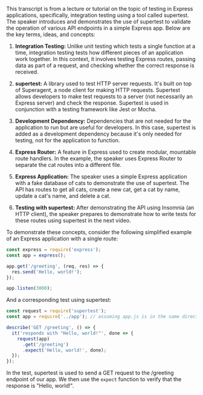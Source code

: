 This transcript is from a lecture or tutorial on the topic of testing in Express applications, specifically, integration testing using a tool called supertest. The speaker introduces and demonstrates the use of supertest to validate the operation of various API endpoints in a simple Express app. Below are the key terms, ideas, and concepts:

1. **Integration Testing:** Unlike unit testing which tests a single function at a time, integration testing tests how different pieces of an application work together. In this context, it involves testing Express routes, passing data as part of a request, and checking whether the correct response is received.

2. **supertest:** A library used to test HTTP server requests. It's built on top of Superagent, a node client for making HTTP requests. Supertest allows developers to make test requests to a server (not necessarily an Express server) and check the response. Supertest is used in conjunction with a testing framework like Jest or Mocha.

3. **Development Dependency:** Dependencies that are not needed for the application to run but are useful for developers. In this case, supertest is added as a development dependency because it's only needed for testing, not for the application to function.

4. **Express Router:** A feature in Express used to create modular, mountable route handlers. In the example, the speaker uses Express Router to separate the cat routes into a different file.

5. **Express Application:** The speaker uses a simple Express application with a fake database of cats to demonstrate the use of supertest. The API has routes to get all cats, create a new cat, get a cat by name, update a cat's name, and delete a cat.

6. **Testing with supertest:** After demonstrating the API using Insomnia (an HTTP client), the speaker prepares to demonstrate how to write tests for these routes using supertest in the next video.

To demonstrate these concepts, consider the following simplified example of an Express application with a single route:

```javascript
const express = require('express');
const app = express();

app.get('/greeting', (req, res) => {
  res.send('Hello, world!');
});

app.listen(3000);
```

And a corresponding test using supertest:

```javascript
const request = require('supertest');
const app = require('../app'); // assuming app.js is in the same directory

describe('GET /greeting', () => {
  it('responds with "Hello, world!"', done => {
    request(app)
      .get('/greeting')
      .expect('Hello, world!', done);
  });
});
```

In the test, supertest is used to send a GET request to the /greeting endpoint of our app. We then use the `expect` function to verify that the response is "Hello, world!".